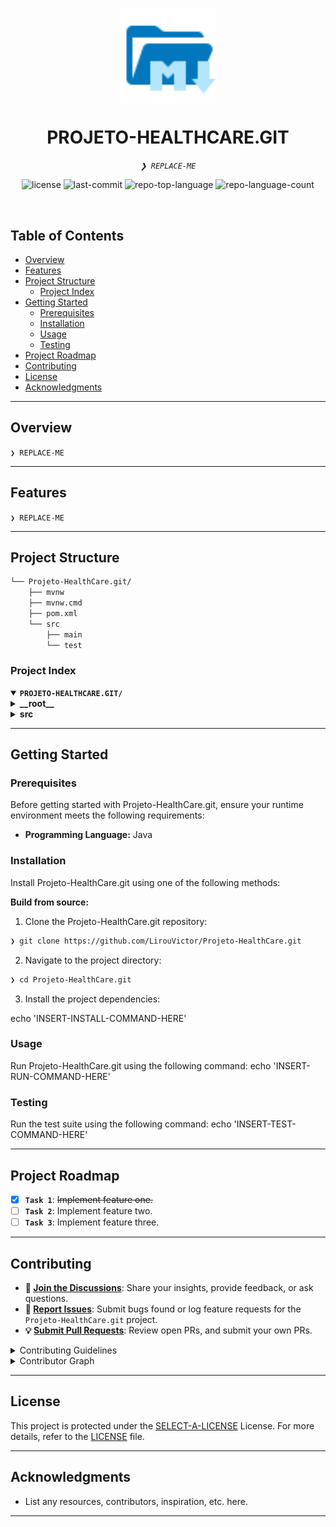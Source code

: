 <p align="center">
    <img src="https://raw.githubusercontent.com/PKief/vscode-material-icon-theme/ec559a9f6bfd399b82bb44393651661b08aaf7ba/icons/folder-markdown-open.svg" align="center" width="30%">
</p>
<p align="center"><h1 align="center">PROJETO-HEALTHCARE.GIT</h1></p>
<p align="center">
	<em><code>❯ REPLACE-ME</code></em>
</p>
<p align="center">
	<img src="https://img.shields.io/github/license/LirouVictor/Projeto-HealthCare.git?style=default&logo=opensourceinitiative&logoColor=white&color=0080ff" alt="license">
	<img src="https://img.shields.io/github/last-commit/LirouVictor/Projeto-HealthCare.git?style=default&logo=git&logoColor=white&color=0080ff" alt="last-commit">
	<img src="https://img.shields.io/github/languages/top/LirouVictor/Projeto-HealthCare.git?style=default&color=0080ff" alt="repo-top-language">
	<img src="https://img.shields.io/github/languages/count/LirouVictor/Projeto-HealthCare.git?style=default&color=0080ff" alt="repo-language-count">
</p>
<p align="center"><!-- default option, no dependency badges. -->
</p>
<p align="center">
	<!-- default option, no dependency badges. -->
</p>
<br>

##  Table of Contents

- [ Overview](#-overview)
- [ Features](#-features)
- [ Project Structure](#-project-structure)
  - [ Project Index](#-project-index)
- [ Getting Started](#-getting-started)
  - [ Prerequisites](#-prerequisites)
  - [ Installation](#-installation)
  - [ Usage](#-usage)
  - [ Testing](#-testing)
- [ Project Roadmap](#-project-roadmap)
- [ Contributing](#-contributing)
- [ License](#-license)
- [ Acknowledgments](#-acknowledgments)

---

##  Overview

<code>❯ REPLACE-ME</code>

---

##  Features

<code>❯ REPLACE-ME</code>

---

##  Project Structure

```sh
└── Projeto-HealthCare.git/
    ├── mvnw
    ├── mvnw.cmd
    ├── pom.xml
    └── src
        ├── main
        └── test
```


###  Project Index
<details open>
	<summary><b><code>PROJETO-HEALTHCARE.GIT/</code></b></summary>
	<details> <!-- __root__ Submodule -->
		<summary><b>__root__</b></summary>
		<blockquote>
			<table>
			<tr>
				<td><b><a href='https://github.com/LirouVictor/Projeto-HealthCare.git/blob/master/mvnw'>mvnw</a></b></td>
				<td><code>❯ REPLACE-ME</code></td>
			</tr>
			<tr>
				<td><b><a href='https://github.com/LirouVictor/Projeto-HealthCare.git/blob/master/mvnw.cmd'>mvnw.cmd</a></b></td>
				<td><code>❯ REPLACE-ME</code></td>
			</tr>
			</table>
		</blockquote>
	</details>
	<details> <!-- src Submodule -->
		<summary><b>src</b></summary>
		<blockquote>
			<details>
				<summary><b>main</b></summary>
				<blockquote>
					<details>
						<summary><b>java</b></summary>
						<blockquote>
							<details>
								<summary><b>com</b></summary>
								<blockquote>
									<details>
										<summary><b>br</b></summary>
										<blockquote>
											<details>
												<summary><b>aulamanytomany</b></summary>
												<blockquote>
													<table>
													<tr>
														<td><b><a href='https://github.com/LirouVictor/Projeto-HealthCare.git/blob/master/src/main/java/com/br/aulamanytomany/AulamanytomanyApplication.java'>AulamanytomanyApplication.java</a></b></td>
														<td><code>❯ REPLACE-ME</code></td>
													</tr>
													</table>
													<details>
														<summary><b>controllers</b></summary>
														<blockquote>
															<table>
															<tr>
																<td><b><a href='https://github.com/LirouVictor/Projeto-HealthCare.git/blob/master/src/main/java/com/br/aulamanytomany/controllers/AgendaConsultaController.java'>AgendaConsultaController.java</a></b></td>
																<td><code>❯ REPLACE-ME</code></td>
															</tr>
															<tr>
																<td><b><a href='https://github.com/LirouVictor/Projeto-HealthCare.git/blob/master/src/main/java/com/br/aulamanytomany/controllers/FaturamentoController.java'>FaturamentoController.java</a></b></td>
																<td><code>❯ REPLACE-ME</code></td>
															</tr>
															<tr>
																<td><b><a href='https://github.com/LirouVictor/Projeto-HealthCare.git/blob/master/src/main/java/com/br/aulamanytomany/controllers/MaterialController.java'>MaterialController.java</a></b></td>
																<td><code>❯ REPLACE-ME</code></td>
															</tr>
															<tr>
																<td><b><a href='https://github.com/LirouVictor/Projeto-HealthCare.git/blob/master/src/main/java/com/br/aulamanytomany/controllers/MedicamentoController.java'>MedicamentoController.java</a></b></td>
																<td><code>❯ REPLACE-ME</code></td>
															</tr>
															<tr>
																<td><b><a href='https://github.com/LirouVictor/Projeto-HealthCare.git/blob/master/src/main/java/com/br/aulamanytomany/controllers/PacienteController.java'>PacienteController.java</a></b></td>
																<td><code>❯ REPLACE-ME</code></td>
															</tr>
															<tr>
																<td><b><a href='https://github.com/LirouVictor/Projeto-HealthCare.git/blob/master/src/main/java/com/br/aulamanytomany/controllers/PrescricaoController.java'>PrescricaoController.java</a></b></td>
																<td><code>❯ REPLACE-ME</code></td>
															</tr>
															<tr>
																<td><b><a href='https://github.com/LirouVictor/Projeto-HealthCare.git/blob/master/src/main/java/com/br/aulamanytomany/controllers/ProcedimentoController.java'>ProcedimentoController.java</a></b></td>
																<td><code>❯ REPLACE-ME</code></td>
															</tr>
															<tr>
																<td><b><a href='https://github.com/LirouVictor/Projeto-HealthCare.git/blob/master/src/main/java/com/br/aulamanytomany/controllers/ProntuarioController.java'>ProntuarioController.java</a></b></td>
																<td><code>❯ REPLACE-ME</code></td>
															</tr>
															</table>
														</blockquote>
													</details>
													<details>
														<summary><b>dto</b></summary>
														<blockquote>
															<table>
															<tr>
																<td><b><a href='https://github.com/LirouVictor/Projeto-HealthCare.git/blob/master/src/main/java/com/br/aulamanytomany/dto/AgendaConsultaDTO.java'>AgendaConsultaDTO.java</a></b></td>
																<td><code>❯ REPLACE-ME</code></td>
															</tr>
															<tr>
																<td><b><a href='https://github.com/LirouVictor/Projeto-HealthCare.git/blob/master/src/main/java/com/br/aulamanytomany/dto/FaturamentoDTO.java'>FaturamentoDTO.java</a></b></td>
																<td><code>❯ REPLACE-ME</code></td>
															</tr>
															<tr>
																<td><b><a href='https://github.com/LirouVictor/Projeto-HealthCare.git/blob/master/src/main/java/com/br/aulamanytomany/dto/MaterialDTO.java'>MaterialDTO.java</a></b></td>
																<td><code>❯ REPLACE-ME</code></td>
															</tr>
															<tr>
																<td><b><a href='https://github.com/LirouVictor/Projeto-HealthCare.git/blob/master/src/main/java/com/br/aulamanytomany/dto/MedicamentoDTO.java'>MedicamentoDTO.java</a></b></td>
																<td><code>❯ REPLACE-ME</code></td>
															</tr>
															<tr>
																<td><b><a href='https://github.com/LirouVictor/Projeto-HealthCare.git/blob/master/src/main/java/com/br/aulamanytomany/dto/PacienteDTO.java'>PacienteDTO.java</a></b></td>
																<td><code>❯ REPLACE-ME</code></td>
															</tr>
															<tr>
																<td><b><a href='https://github.com/LirouVictor/Projeto-HealthCare.git/blob/master/src/main/java/com/br/aulamanytomany/dto/PrescricaoDTO.java'>PrescricaoDTO.java</a></b></td>
																<td><code>❯ REPLACE-ME</code></td>
															</tr>
															<tr>
																<td><b><a href='https://github.com/LirouVictor/Projeto-HealthCare.git/blob/master/src/main/java/com/br/aulamanytomany/dto/ProcedimentoDTO.java'>ProcedimentoDTO.java</a></b></td>
																<td><code>❯ REPLACE-ME</code></td>
															</tr>
															<tr>
																<td><b><a href='https://github.com/LirouVictor/Projeto-HealthCare.git/blob/master/src/main/java/com/br/aulamanytomany/dto/ProntuarioDTO.java'>ProntuarioDTO.java</a></b></td>
																<td><code>❯ REPLACE-ME</code></td>
															</tr>
															</table>
														</blockquote>
													</details>
													<details>
														<summary><b>entities</b></summary>
														<blockquote>
															<table>
															<tr>
																<td><b><a href='https://github.com/LirouVictor/Projeto-HealthCare.git/blob/master/src/main/java/com/br/aulamanytomany/entities/AgendaConsulta.java'>AgendaConsulta.java</a></b></td>
																<td><code>❯ REPLACE-ME</code></td>
															</tr>
															<tr>
																<td><b><a href='https://github.com/LirouVictor/Projeto-HealthCare.git/blob/master/src/main/java/com/br/aulamanytomany/entities/Faturamento.java'>Faturamento.java</a></b></td>
																<td><code>❯ REPLACE-ME</code></td>
															</tr>
															<tr>
																<td><b><a href='https://github.com/LirouVictor/Projeto-HealthCare.git/blob/master/src/main/java/com/br/aulamanytomany/entities/Material.java'>Material.java</a></b></td>
																<td><code>❯ REPLACE-ME</code></td>
															</tr>
															<tr>
																<td><b><a href='https://github.com/LirouVictor/Projeto-HealthCare.git/blob/master/src/main/java/com/br/aulamanytomany/entities/Medicamento.java'>Medicamento.java</a></b></td>
																<td><code>❯ REPLACE-ME</code></td>
															</tr>
															<tr>
																<td><b><a href='https://github.com/LirouVictor/Projeto-HealthCare.git/blob/master/src/main/java/com/br/aulamanytomany/entities/Paciente.java'>Paciente.java</a></b></td>
																<td><code>❯ REPLACE-ME</code></td>
															</tr>
															<tr>
																<td><b><a href='https://github.com/LirouVictor/Projeto-HealthCare.git/blob/master/src/main/java/com/br/aulamanytomany/entities/Prescricao.java'>Prescricao.java</a></b></td>
																<td><code>❯ REPLACE-ME</code></td>
															</tr>
															<tr>
																<td><b><a href='https://github.com/LirouVictor/Projeto-HealthCare.git/blob/master/src/main/java/com/br/aulamanytomany/entities/Procedimento.java'>Procedimento.java</a></b></td>
																<td><code>❯ REPLACE-ME</code></td>
															</tr>
															<tr>
																<td><b><a href='https://github.com/LirouVictor/Projeto-HealthCare.git/blob/master/src/main/java/com/br/aulamanytomany/entities/Prontuario.java'>Prontuario.java</a></b></td>
																<td><code>❯ REPLACE-ME</code></td>
															</tr>
															</table>
														</blockquote>
													</details>
													<details>
														<summary><b>repository</b></summary>
														<blockquote>
															<table>
															<tr>
																<td><b><a href='https://github.com/LirouVictor/Projeto-HealthCare.git/blob/master/src/main/java/com/br/aulamanytomany/repository/AgendaConsultaRepository.java'>AgendaConsultaRepository.java</a></b></td>
																<td><code>❯ REPLACE-ME</code></td>
															</tr>
															<tr>
																<td><b><a href='https://github.com/LirouVictor/Projeto-HealthCare.git/blob/master/src/main/java/com/br/aulamanytomany/repository/FaturamentoRepository.java'>FaturamentoRepository.java</a></b></td>
																<td><code>❯ REPLACE-ME</code></td>
															</tr>
															<tr>
																<td><b><a href='https://github.com/LirouVictor/Projeto-HealthCare.git/blob/master/src/main/java/com/br/aulamanytomany/repository/MaterialRepository.java'>MaterialRepository.java</a></b></td>
																<td><code>❯ REPLACE-ME</code></td>
															</tr>
															<tr>
																<td><b><a href='https://github.com/LirouVictor/Projeto-HealthCare.git/blob/master/src/main/java/com/br/aulamanytomany/repository/MedicamentoRepository.java'>MedicamentoRepository.java</a></b></td>
																<td><code>❯ REPLACE-ME</code></td>
															</tr>
															<tr>
																<td><b><a href='https://github.com/LirouVictor/Projeto-HealthCare.git/blob/master/src/main/java/com/br/aulamanytomany/repository/PacienteRepository.java'>PacienteRepository.java</a></b></td>
																<td><code>❯ REPLACE-ME</code></td>
															</tr>
															<tr>
																<td><b><a href='https://github.com/LirouVictor/Projeto-HealthCare.git/blob/master/src/main/java/com/br/aulamanytomany/repository/PrescricaoRepository.java'>PrescricaoRepository.java</a></b></td>
																<td><code>❯ REPLACE-ME</code></td>
															</tr>
															<tr>
																<td><b><a href='https://github.com/LirouVictor/Projeto-HealthCare.git/blob/master/src/main/java/com/br/aulamanytomany/repository/ProcedimentoRepository.java'>ProcedimentoRepository.java</a></b></td>
																<td><code>❯ REPLACE-ME</code></td>
															</tr>
															<tr>
																<td><b><a href='https://github.com/LirouVictor/Projeto-HealthCare.git/blob/master/src/main/java/com/br/aulamanytomany/repository/ProntuarioRepository.java'>ProntuarioRepository.java</a></b></td>
																<td><code>❯ REPLACE-ME</code></td>
															</tr>
															</table>
														</blockquote>
													</details>
													<details>
														<summary><b>services</b></summary>
														<blockquote>
															<table>
															<tr>
																<td><b><a href='https://github.com/LirouVictor/Projeto-HealthCare.git/blob/master/src/main/java/com/br/aulamanytomany/services/AgendaConsultaService.java'>AgendaConsultaService.java</a></b></td>
																<td><code>❯ REPLACE-ME</code></td>
															</tr>
															<tr>
																<td><b><a href='https://github.com/LirouVictor/Projeto-HealthCare.git/blob/master/src/main/java/com/br/aulamanytomany/services/FaturamentoService.java'>FaturamentoService.java</a></b></td>
																<td><code>❯ REPLACE-ME</code></td>
															</tr>
															<tr>
																<td><b><a href='https://github.com/LirouVictor/Projeto-HealthCare.git/blob/master/src/main/java/com/br/aulamanytomany/services/MaterialService.java'>MaterialService.java</a></b></td>
																<td><code>❯ REPLACE-ME</code></td>
															</tr>
															<tr>
																<td><b><a href='https://github.com/LirouVictor/Projeto-HealthCare.git/blob/master/src/main/java/com/br/aulamanytomany/services/MedicamentoService.java'>MedicamentoService.java</a></b></td>
																<td><code>❯ REPLACE-ME</code></td>
															</tr>
															<tr>
																<td><b><a href='https://github.com/LirouVictor/Projeto-HealthCare.git/blob/master/src/main/java/com/br/aulamanytomany/services/PacienteService.java'>PacienteService.java</a></b></td>
																<td><code>❯ REPLACE-ME</code></td>
															</tr>
															<tr>
																<td><b><a href='https://github.com/LirouVictor/Projeto-HealthCare.git/blob/master/src/main/java/com/br/aulamanytomany/services/PrescricaoService.java'>PrescricaoService.java</a></b></td>
																<td><code>❯ REPLACE-ME</code></td>
															</tr>
															<tr>
																<td><b><a href='https://github.com/LirouVictor/Projeto-HealthCare.git/blob/master/src/main/java/com/br/aulamanytomany/services/ProcedimentoService.java'>ProcedimentoService.java</a></b></td>
																<td><code>❯ REPLACE-ME</code></td>
															</tr>
															<tr>
																<td><b><a href='https://github.com/LirouVictor/Projeto-HealthCare.git/blob/master/src/main/java/com/br/aulamanytomany/services/ProntuarioService.java'>ProntuarioService.java</a></b></td>
																<td><code>❯ REPLACE-ME</code></td>
															</tr>
															</table>
														</blockquote>
													</details>
												</blockquote>
											</details>
										</blockquote>
									</details>
								</blockquote>
							</details>
						</blockquote>
					</details>
				</blockquote>
			</details>
			<details>
				<summary><b>test</b></summary>
				<blockquote>
					<details>
						<summary><b>java</b></summary>
						<blockquote>
							<details>
								<summary><b>com</b></summary>
								<blockquote>
									<details>
										<summary><b>br</b></summary>
										<blockquote>
											<details>
												<summary><b>aulamanytomany</b></summary>
												<blockquote>
													<table>
													<tr>
														<td><b><a href='https://github.com/LirouVictor/Projeto-HealthCare.git/blob/master/src/test/java/com/br/aulamanytomany/AulamanytomanyApplicationTests.java'>AulamanytomanyApplicationTests.java</a></b></td>
														<td><code>❯ REPLACE-ME</code></td>
													</tr>
													</table>
												</blockquote>
											</details>
										</blockquote>
									</details>
								</blockquote>
							</details>
						</blockquote>
					</details>
				</blockquote>
			</details>
		</blockquote>
	</details>
</details>

---
##  Getting Started

###  Prerequisites

Before getting started with Projeto-HealthCare.git, ensure your runtime environment meets the following requirements:

- **Programming Language:** Java


###  Installation

Install Projeto-HealthCare.git using one of the following methods:

**Build from source:**

1. Clone the Projeto-HealthCare.git repository:
```sh
❯ git clone https://github.com/LirouVictor/Projeto-HealthCare.git
```

2. Navigate to the project directory:
```sh
❯ cd Projeto-HealthCare.git
```

3. Install the project dependencies:

echo 'INSERT-INSTALL-COMMAND-HERE'



###  Usage
Run Projeto-HealthCare.git using the following command:
echo 'INSERT-RUN-COMMAND-HERE'

###  Testing
Run the test suite using the following command:
echo 'INSERT-TEST-COMMAND-HERE'

---
##  Project Roadmap

- [X] **`Task 1`**: <strike>Implement feature one.</strike>
- [ ] **`Task 2`**: Implement feature two.
- [ ] **`Task 3`**: Implement feature three.

---

##  Contributing

- **💬 [Join the Discussions](https://github.com/LirouVictor/Projeto-HealthCare.git/discussions)**: Share your insights, provide feedback, or ask questions.
- **🐛 [Report Issues](https://github.com/LirouVictor/Projeto-HealthCare.git/issues)**: Submit bugs found or log feature requests for the `Projeto-HealthCare.git` project.
- **💡 [Submit Pull Requests](https://github.com/LirouVictor/Projeto-HealthCare.git/blob/main/CONTRIBUTING.md)**: Review open PRs, and submit your own PRs.

<details closed>
<summary>Contributing Guidelines</summary>

1. **Fork the Repository**: Start by forking the project repository to your github account.
2. **Clone Locally**: Clone the forked repository to your local machine using a git client.
   ```sh
   git clone https://github.com/LirouVictor/Projeto-HealthCare.git
   ```
3. **Create a New Branch**: Always work on a new branch, giving it a descriptive name.
   ```sh
   git checkout -b new-feature-x
   ```
4. **Make Your Changes**: Develop and test your changes locally.
5. **Commit Your Changes**: Commit with a clear message describing your updates.
   ```sh
   git commit -m 'Implemented new feature x.'
   ```
6. **Push to github**: Push the changes to your forked repository.
   ```sh
   git push origin new-feature-x
   ```
7. **Submit a Pull Request**: Create a PR against the original project repository. Clearly describe the changes and their motivations.
8. **Review**: Once your PR is reviewed and approved, it will be merged into the main branch. Congratulations on your contribution!
</details>

<details closed>
<summary>Contributor Graph</summary>
<br>
<p align="left">
   <a href="https://github.com{/LirouVictor/Projeto-HealthCare.git/}graphs/contributors">
      <img src="https://contrib.rocks/image?repo=LirouVictor/Projeto-HealthCare.git">
   </a>
</p>
</details>

---

##  License

This project is protected under the [SELECT-A-LICENSE](https://choosealicense.com/licenses) License. For more details, refer to the [LICENSE](https://choosealicense.com/licenses/) file.

---

##  Acknowledgments

- List any resources, contributors, inspiration, etc. here.

---
